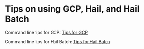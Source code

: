 # Tips on using GCP, Hail, and Hail Batch

Command line tips for GCP: [Tips for GCP](./gcp.md)

Command line tips for Hail Batch: [Tips for Hail Batch](./hail_batch.md)
